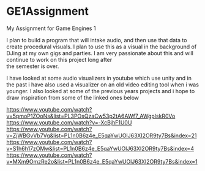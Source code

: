 # GE1Assignment
My Assignment for Game Engines 1

I plan to build a program that will intake audio, and then use that data to create procedural visuals. I plan to use this as a visual in 
the background of DJing at my own gigs and parties. I am very passionate about this and will continue to work on this project long after   
the semester is over. 

I have looked at some audio visualizers in youtube which use unity and in the past i have also used a visualizer on an old video editing 
tool when i was younger. I also looked at some of the previous years projects and i hope to draw inspiration from some of the linked ones 
below

https://www.youtube.com/watch?v=5pmoP1ZOoNs&list=PL3POsQzaCw53p2tA6AWf7_AWgplskR0Vo
https://www.youtube.com/watch?v=-XcBjhF1U0U
https://www.youtube.com/watch?v=ZjWBGvVb7Vg&list=PL1n0B6z4e_E5qaYwUOlJ63XI2OR9ty7Bs&index=21
https://www.youtube.com/watch?v=S1h6h17zOMw&list=PL1n0B6z4e_E5qaYwUOlJ63XI2OR9ty7Bs&index=4
https://www.youtube.com/watch?v=MXm9OmzRe2o&list=PL1n0B6z4e_E5qaYwUOlJ63XI2OR9ty7Bs&index=1
